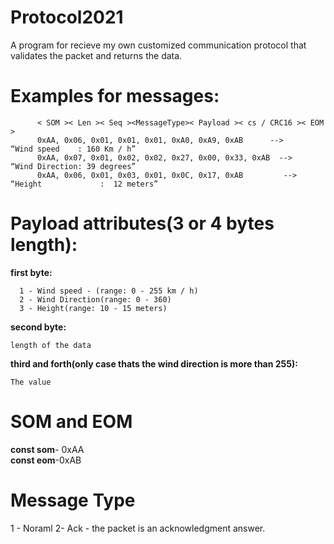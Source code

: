 # Protocol2021
  A program for recieve my own customized communication protocol that validates the packet and returns the data.
  # Examples for messages:
          < SOM >< Len >< Seq ><MessageType>< Payload >< cs / CRC16 >< EOM >
          0xAA, 0x06, 0x01, 0x01, 0x01, 0xA0, 0xA9, 0xAB      -->       “Wind speed    : 160 Km / h”
          0xAA, 0x07, 0x01, 0x02, 0x02, 0x27, 0x00, 0x33, 0xAB  -->   “Wind Direction: 39 degrees”
          0xAA, 0x06, 0x01, 0x03, 0x01, 0x0C, 0x17, 0xAB         -->    “Height             :  12 meters”
  # Payload attributes(3 or 4 bytes length):
   **first byte:**
   
      1 - Wind speed - (range: 0 - 255 km / h)
      2 - Wind Direction(range: 0 - 360)
      3 - Height(range: 10 - 15 meters)
  **second byte:**
  
    length of the data

  **third and forth(only case thats the wind direction is more than 255):**
  
    The value
    
   # SOM and EOM
   **const som**- 0xAA <br />
   **const eom**-0xAB
  # Message Type
  1 - Noraml
  2- Ack - the packet is an acknowledgment answer.
